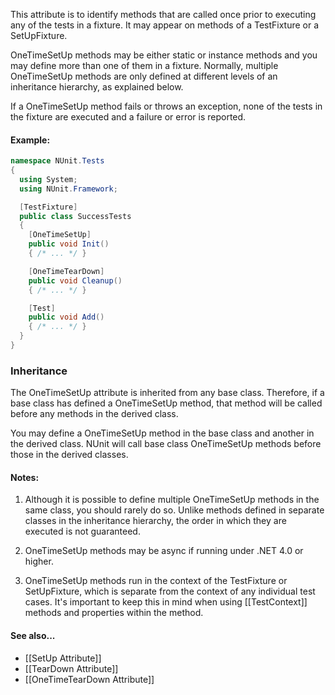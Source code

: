 This attribute is to identify methods that are called once prior to executing any of the tests
in a fixture. It may appear on methods of a TestFixture or a SetUpFixture.

OneTimeSetUp methods may be either static or
instance methods and you may define more than one of them in a fixture.
Normally, multiple OneTimeSetUp methods are only defined at different levels
of an inheritance hierarchy, as explained below.

If a OneTimeSetUp method fails or throws an exception, none of the tests
in the fixture are executed and a failure or error is reported.

#### Example:

```C#
namespace NUnit.Tests
{
  using System;
  using NUnit.Framework;

  [TestFixture]
  public class SuccessTests
  {
    [OneTimeSetUp]
    public void Init()
    { /* ... */ }

    [OneTimeTearDown]
    public void Cleanup()
    { /* ... */ }

    [Test]
    public void Add()
    { /* ... */ }
  }
}
```

### Inheritance

The OneTimeSetUp attribute is inherited from any base class. Therefore, if a base
class has defined a OneTimeSetUp method, that method will be called
before any methods in the derived class.

You may define a OneTimeSetUp method
in the base class and another in the derived class. NUnit will call base
class OneTimeSetUp methods before those in the derived classes.

#### Notes:

 1. Although it is possible to define multiple OneTimeSetUp methods
    in the same class, you should rarely do so. Unlike methods defined in
    separate classes in the inheritance hierarchy, the order in which they
    are executed is not guaranteed.

 2. OneTimeSetUp methods may be async if running under .NET 4.0 or higher.

 3. OneTimeSetUp methods run in the context of the TestFixture or SetUpFixture, which is separate from the context of    any individual test cases. It's important to keep this in mind when using [[TestContext]] methods and properties within the method.

#### See also...
 * [[SetUp Attribute]]
 * [[TearDown Attribute]]
 * [[OneTimeTearDown Attribute]]
